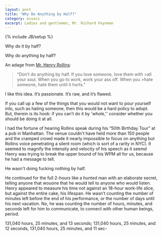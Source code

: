 ```yaml
---
layout: post
title: "Why Do Anything by Half?"
category: essais
excerpt: Ladies and gentlemen, Mr. Richard Feynman
---
```

{% include JB/setup %}

Why do it by half?

Why do anything by half?

An adage from [Mr. Henry Rollins](http://en.wikipedia.org/wiki/Henry_Rollins):
>“Don’t do anything by half. If you love someone, love them with >all your soul. When you go to work, work your ass off. When you >hate someone, hate them until it hurts.”

I like this idea. It’s passionate. It’s raw, and it’s flawed.

If you call up a few of the things that you would not want to pour yourself into, such as hating someone, then this would be a hard policy to adopt. But, therein is its hook: if you can’t do it by 'whole,'' consider whether you should be doing it at all.

I had the fortune of hearing Rollins speak during his “50th Birthday Tour” at a pub in Manhattan. The venue couldn't have held more than 150 people and the cramped crowd made it nearly impossible to focus on anything but Rollins voice penetrating a silent room (which is sort of a rarity in NYC). It seemed to magnify the intensity and velocity of his speech as it seemd Henry was trying to break the upper bound of his WPM all for us, because he had a message to tell.

He wasn't doing fucking nothing by half.

He continued for the full 2-hours like a hunted man with an elaborate secret, telling anyone that wouone that he would tell to anyone who would listen. Henry appeared to measure his time not against an 18-hour work-life slice, but against the entire cake, his lifespan. He wasn’t counting the number of minutes left before the end of his performance, or the number of days until his next vacation. No, he was counting the number of hours, minutes, and seconds left for him to communicate, to connect with other human beings, period.

131,040 hours, 25 minutes, and 13 seconds; 131,040 hours, 25 minutes, and 12 seconds, 131,040 hours, 25 minutes, and 11 sec-

<a href="https://plus.google.com/+VincentBarr0?rel=author"></a>